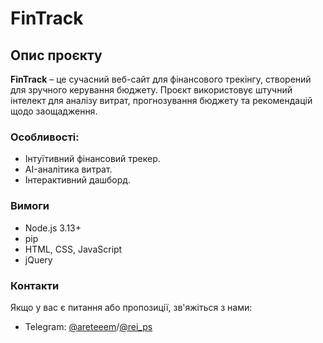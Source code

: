 # FinTrack

## Опис проєкту

**FinTrack** – це сучасний веб-сайт для фінансового трекінгу, створений для зручного керування бюджету. Проєкт використовує штучний інтелект для аналізу витрат, прогнозування бюджету та рекомендацій щодо заощадження.

### Особливості:

- Інтуїтивний фінансовий трекер.
- AI-аналітика витрат.
- Інтерактивний дашборд.

### Вимоги

- Node.js 3.13+
- pip
- HTML, CSS, JavaScript
- jQuery

### Контакти

Якщо у вас є питання або пропозиції, зв'яжіться з нами:

- Telegram: [@areteeem](https://t.me/areteeem)/[@rei\_ps](https://t.me/rei_ps)

